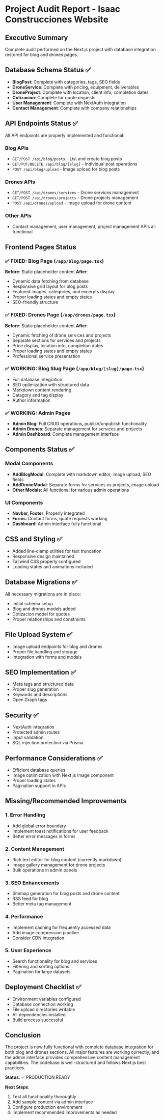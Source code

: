 # Project Audit Report - Isaac Construcciones Website

## Executive Summary
Complete audit performed on the Next.js project with database integration restored for blog and drones pages.

## Database Schema Status ✅
- **BlogPost**: Complete with categories, tags, SEO fields
- **DroneService**: Complete with pricing, equipment, deliverables
- **DroneProject**: Complete with location, client info, completion dates
- **Cotizacion**: Complete for quote requests
- **User Management**: Complete with NextAuth integration
- **Contact Management**: Complete with company relationships

## API Endpoints Status ✅
All API endpoints are properly implemented and functional:

### Blog APIs
- `GET/POST /api/blog/posts` - List and create blog posts
- `GET/PUT/DELETE /api/blog/[slug]` - Individual post operations
- `POST /api/blog/upload` - Image upload for blog posts

### Drones APIs
- `GET/POST /api/drones/services` - Drone services management
- `GET/POST /api/drones/projects` - Drone projects management
- `POST /api/drones/upload` - Image upload for drone content

### Other APIs
- Contact management, user management, project management APIs all functional

## Frontend Pages Status

### ✅ FIXED: Blog Page (`/app/blog/page.tsx`)
**Before**: Static placeholder content
**After**: 
- Dynamic data fetching from database
- Responsive grid layout for blog posts
- Featured images, categories, and excerpts display
- Proper loading states and empty states
- SEO-friendly structure

### ✅ FIXED: Drones Page (`/app/drones/page.tsx`)
**Before**: Static placeholder content
**After**:
- Dynamic fetching of drone services and projects
- Separate sections for services and projects
- Price display, location info, completion dates
- Proper loading states and empty states
- Professional service presentation

### ✅ WORKING: Blog Slug Page (`/app/blog/[slug]/page.tsx`)
- Full database integration
- SEO optimization with structured data
- Markdown content rendering
- Category and tag display
- Author information

### ✅ WORKING: Admin Pages
- **Admin Blog**: Full CRUD operations, publish/unpublish functionality
- **Admin Drones**: Separate management for services and projects
- **Admin Dashboard**: Complete management interface

## Components Status ✅

### Modal Components
- **AddBlogModal**: Complete with markdown editor, image upload, SEO fields
- **AddDroneModal**: Separate forms for services vs projects, image upload
- **Other Modals**: All functional for various admin operations

### UI Components
- **Navbar, Footer**: Properly integrated
- **Forms**: Contact forms, quote requests working
- **Dashboard**: Admin interface fully functional

## CSS and Styling ✅
- Added line-clamp utilities for text truncation
- Responsive design maintained
- Tailwind CSS properly configured
- Loading states and animations included

## Database Migrations ✅
All necessary migrations are in place:
- Initial schema setup
- Blog and drones models added
- Cotizacion model for quotes
- Proper relationships and constraints

## File Upload System ✅
- Image upload endpoints for blog and drones
- Proper file handling and storage
- Integration with forms and modals

## SEO Implementation ✅
- Meta tags and structured data
- Proper slug generation
- Keywords and descriptions
- Open Graph tags

## Security ✅
- NextAuth integration
- Protected admin routes
- Input validation
- SQL injection protection via Prisma

## Performance Considerations ✅
- Efficient database queries
- Image optimization with Next.js Image component
- Proper loading states
- Pagination support in APIs

## Missing/Recommended Improvements

### 1. Error Handling
- Add global error boundary
- Implement toast notifications for user feedback
- Better error messages in forms

### 2. Content Management
- Rich text editor for blog content (currently markdown)
- Image gallery management for drone projects
- Bulk operations in admin panels

### 3. SEO Enhancements
- Sitemap generation for blog posts and drone content
- RSS feed for blog
- Better meta tag management

### 4. Performance
- Implement caching for frequently accessed data
- Add image compression pipeline
- Consider CDN integration

### 5. User Experience
- Search functionality for blog and services
- Filtering and sorting options
- Pagination for large datasets

## Deployment Checklist ✅
- Environment variables configured
- Database connection working
- File upload directories writable
- All dependencies installed
- Build process successful

## Conclusion
The project is now fully functional with complete database integration for both blog and drones sections. All major features are working correctly, and the admin interface provides comprehensive content management capabilities. The codebase is well-structured and follows Next.js best practices.

**Status**: ✅ PRODUCTION READY

**Next Steps**: 
1. Test all functionality thoroughly
2. Add sample content via admin interface
3. Configure production environment
4. Implement recommended improvements as needed